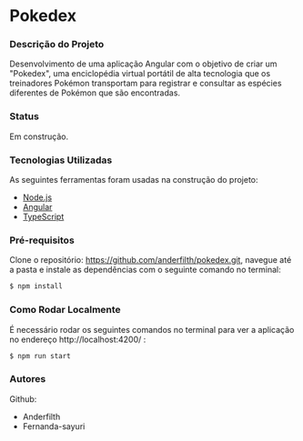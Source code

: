 # Pokedex

### Descrição do Projeto
Desenvolvimento de uma aplicação Angular com o objetivo de criar um "Pokedex", uma enciclopédia virtual portátil de alta tecnologia que os treinadores Pokémon transportam para registrar e consultar as espécies diferentes de Pokémon que são encontradas.

### Status
Em construção.

### Tecnologias Utilizadas
As seguintes ferramentas foram usadas na construção do projeto:
- [Node.js](https://nodejs.org/en/)
- [Angular](https://angular.io//)
- [TypeScript](https://www.typescriptlang.org/)

### Pré-requisitos
Clone o repositório: https://github.com/anderfilth/pokedex.git, navegue até a pasta e instale as dependências com o seguinte comando no terminal:
```sh
$ npm install
```

### Como Rodar Localmente
É necessário rodar os seguintes comandos no terminal para ver a aplicação no endereço http://localhost:4200/ :
```sh
$ npm run start
```

### Autores
Github:
- Anderfilth
- Fernanda-sayuri

